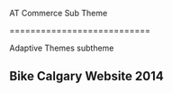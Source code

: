 AT Commerce Sub Theme

===========================

Adaptive Themes subtheme

## Bike Calgary Website 2014
